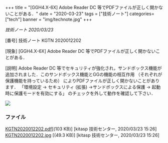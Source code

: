 +++
title = "[GGH4.X-6X] Adobe Reader DC 等でPDFファイルが正しく開かないことがある．"
date = "2020-03-23"
tags = ["技術ノート"]
categories=["tech"]
banner = "img/technote.jpg"
+++

*技術ノート
2020/03/23*

[番号]
技術ノート KGTN 2020012202

[現象]
[GGH4.X-6X] Adobe Reader DC
等でPDFファイルが正しく開かないことがある．

[説明]
Adobe Reader DC
等でセキュリティが強化され，サンドボックス機能が追加されました．このサンドボックス機能とGGの機能の相互作用
（それぞれが保護機能を持っているため）
によりPDFファイルが正しく開かないことがあります． 「環境設定 →
セキュリティ (拡張) →サンドボックスによる保護 →
起動時に保護モードを有効にする」
のチェックを外して動作を確認して下さい．

![](http://techreport.kitasp.net/attachments/download/4487/KGTN2020012202.jpg)

### ファイル

[KGTN2020012202.pdf](http://techreport.kitasp.net/attachments/download/4486/KGTN2020012202.pdf)[(103 KB)] [kitasp 技術センター, 2020/03/23
15:26]  
[KGTN2020012202.jpg](http://techreport.kitasp.net/attachments/download/4487/KGTN2020012202.jpg)
[(49.3 KB)] [kitasp 技術センター, 2020/03/23
15:26]  
